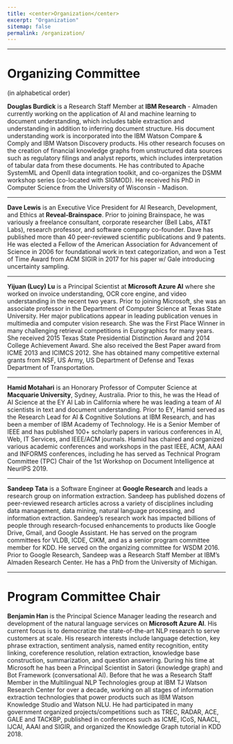 ```yaml
---
title: <center>Organization</center>
excerpt: "Organization"
sitemap: false
permalink: /organization/
---
```


------

# Organizing Committee
(in alphabetical order)

**Douglas Burdick** is a Research Staff Member at **IBM Research** - Almaden
currently working on the application of AI and machine learning to
document understanding, which includes table extraction and
understanding in addition to inferring document structure. His
document understanding work is incorporated into the IBM Watson
Compare & Comply and IBM Watson Discovery products. His other research
focuses on the creation of financial knowledge graphs from
unstructured data sources such as regulatory filings and analyst
reports, which includes interpretation of tabular data from these
documents. He has contributed to Apache SystemML and OpenII data
integration toolkit, and co-organizes the DSMM workshop series
(co-located with SIGMOD). He received his PhD in Computer Science from
the University of Wisconsin - Madison. 

------

**Dave Lewis** is an Executive Vice President for AI Research,
Development, and Ethics at **Reveal-Brainspace**. Prior to joining
Brainspace, he was variously a freelance consultant, corporate
researcher (Bell Labs, AT&T Labs), research professor, and software
company co-founder. Dave has published more than 40 peer-reviewed
scientific publications and 9 patents. He was elected a Fellow of the
American Association for Advancement of Science in 2006 for
foundational work in text categorization, and won a Test of Time Award
from ACM SIGIR in 2017 for his paper w/ Gale introducing uncertainty
sampling.

------

**Yijuan (Lucy) Lu** is a Principal Scientist at **Microsoft Azure AI** where she worked on invoice understanding, OCR core engine, and video understanding in the recent two years. Prior to joining Microsoft, she was an associate professor in the Department of Computer Science at Texas State University. Her major publications appear in leading publication venues in multimedia and computer vision research.  She was the First Place Winner in many challenging retrieval competitions in Eurographics for many years. She received 2015 Texas State Presidential Distinction Award and 2014 College Achievement Award. She also received the Best Paper award from ICME 2013 and ICIMCS 2012. She has obtained many competitive external grants from NSF, US Army, US Department of Defense and Texas Department of Transportation.

------

**Hamid Motahari** is an Honorary Professor of Computer Science at
**Macquarie University**, Sydney, Australia. Prior to this, he was the
Head of AI Science at the EY AI Lab in California where he was leading
a team of AI scientists in text and document understanding. Prior to
EY, Hamid served as the Research Lead for AI & Cognitive Solutions at
IBM Research, and has been a member of IBM Academy of Technology. He
is a Senior Member of IEEE and has published 100+ scholarly papers in
various conferences in AI, Web, IT Services, and IEEE/ACM journals.
Hamid has chaired and organized various academic conferences and
workshops in the past IEEE, ACM, AAAI and INFORMS conferences,
including he has served as Technical Program Committee (TPC) Chair of
the 1st Workshop on Document Intelligence at NeurIPS 2019.

------

**Sandeep Tata** is a Software Engineer at **Google Research** and leads a
research group on information extraction.  Sandeep has published
dozens of peer-reviewed research articles across a variety of
disciplines including data management, data mining, natural language
processing, and information extraction. Sandeep’s research work has
impacted billions of people through research-focused enhancements to
products like Google Drive, Gmail, and Google Assistant. He has served
on the program committees for VLDB, ICDE, CIKM, and as a senior
program committee member for KDD. He served on the organizing
committee for WSDM 2016. Prior to Google Research, Sandeep was a
Research Staff Member at IBM’s Almaden Research Center. He has a PhD
from the University of Michigan.

------
# Program Committee Chair

**Benjamin Han** is the Principal Science Manager leading the research
and development of the natural language services on **Microsoft Azure
AI**. His current focus is to democratize the
state-of-the-art NLP research to serve customers at scale. His
research interests include language detection, key phrase extraction,
sentiment analysis, named entity recognition, entity linking,
coreference resolution, relation extraction, knowledge base
construction, summarization, and question answering. During his time
at Microsoft he has been a Principal Scientist in Satori (knowledge
graph) and Bot Framework (conversational AI). Before that he was a
Research Staff Member in the Multilingual NLP Technologies group at
IBM TJ Watson Research Center for over a decade, working on all stages
of information extraction technologies that power products such as IBM
Watson Knowledge Studio and Watson NLU. He had participated in many
government organized projects/competitions such as TREC, RADAR, ACE,
GALE and TACKBP, published in conferences such as ICME, ICoS, NAACL,
IJCAI, AAAI and SIGIR, and organized the Knowledge Graph tutorial in
KDD 2018.

